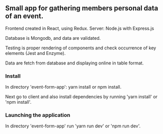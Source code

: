 ## Small app for gathering members personal data of an event.

Frontend created in React, using Redux.
Server: Node.js with Express.js

Database is Mongodb, and data are validated.

Testing is proper rendering of components and check occurrence of key elements (Jest and Enzyme). 

Data are fetch from database and displaying online in table format.

### Install

In directory 'event-form-app': yarn install or npm install.

Next go to client and also install dependencies by running 'yarn install' or 'npm install'.

### Launching the application

In directory 'event-form-app' run 'yarn run dev' or 'npm run dev'.
